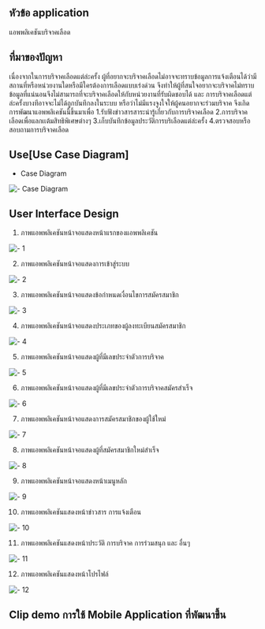 ## หัวข้อ application 
แอพพลิเคชันบริจาคเลือด

## ที่มาของปัญหา
เนื่องจากในการบริจาคเลือดแต่ล่ะครั้ง ผู้ที่อยากจะบริจาคเลือดไม่อาจจะทราบข้อมูลการแจ้งเตือนได้ว่ามีสถานที่หรือหน่วยงานใดหรือมีใครต้องการเลือดแบบเร่งด่วน จึงทำให้ผู้ที่สนใจอยากจะบริจาคไม่ทราบข้อมูลที่แน่นอนจึงไม่สามารถที่จะบริจาคเลือดให้กับหน่วยงานที่รับผิดชอบได้ และ การบริจาคเลือดแต่ล่ะครั้งบางทีอาจจะไม่ได้ถูกบันทึกลงในระบบ หรือว่าไม่มีแรงจูงใจให้ผู้คนอยากจะร่วมบริจาค จึงเกิดการพัฒนาแอพพลิเคชันนี้ขึ้นมาเพื่อ 
  1.รับฟังข่าวสารสาระน่ารู้เกี่ยวกับการบริจาคเลือด 
  2.การบริจาคเลือดเพื่อแลกเเต้มสิทธิพิเศษต่างๆ
  3.เก็บบันทึกข้อมูลประวัติการบริเลือดแต่ล่ะครั้ง
  4.ตรวจสอบหรือสอบถามการบริจาคเลือด
## Use[Use Case Diagram]
 - Case Diagram

![- Case Diagram](https://user-images.githubusercontent.com/86650010/160188403-c086672f-805d-4a33-a91f-bcd564367b57.png)

## User Interface Design

1. ภาพแอพพลิเคชันหน้าจอแสดงหน้าแรกของแอพพลิเคชัน

![- 1](https://cdn.discordapp.com/attachments/900046829708804146/957009767040155648/1.png)

2. ภาพแอพพลิเคชันหน้าจอแสดงการเข้าสู่ระบบ

![- 2](https://cdn.discordapp.com/attachments/900046829708804146/957013267291725864/2.png)

3. ภาพแอพพลิเคชันหน้าจอแสดงข้อกำหนดเงื่อนไขการสมัครสมาชิก

![- 3](https://cdn.discordapp.com/attachments/900046829708804146/957014560911523860/3.png)

4. ภาพแอพพลิเคชันหน้าจอแสดงประเภทของผู้ลงทะเบียนสมัครสมาชิก

![- 4](https://cdn.discordapp.com/attachments/900046829708804146/957015541816631407/4.png)

5. ภาพแอพพลิเคชันหน้าจอแสดงผู้ที่มีเลขประจำตัวการบริจาค

![- 5](https://cdn.discordapp.com/attachments/900046829708804146/957016387988107335/5.png)

6. ภาพแอพพลิเคชันหน้าจอแสดงผู้ที่มีเลขประจำตัวการบริจาคสมัครสำเร็จ

![- 6](https://cdn.discordapp.com/attachments/900046829708804146/957017180493455400/6.png)

7. ภาพแอพพลิเคชันหน้าจอแสดงการสมัครสมาชิกของผู้ใช้ใหม่

![- 7](https://cdn.discordapp.com/attachments/900046829708804146/957018189756252210/7.png)

8. ภาพแอพพลิเคชันหน้าจอแสดงผู้ที่สมัครสมาชิกใหม่สำเร็จ

![- 8](https://cdn.discordapp.com/attachments/900046829708804146/957017180493455400/6.png)

9. ภาพแอพพลิเคชันหน้าจอแสดงหน้าเมนูหลัก

![- 9](https://cdn.discordapp.com/attachments/900046829708804146/957019632303226890/8.png)

10. ภาพแอพพลิเคชันแสดงหน้าข่าวสาร การแจ้งเตือน

![- 10](https://cdn.discordapp.com/attachments/900046829708804146/957020375554867220/9.png)

11. ภาพแอพพลิเคชันแสดงหน้าประวัติ การบริจาค การร่วมสนุก และ อื่นๆ

![- 11](https://cdn.discordapp.com/attachments/900046829708804146/957020948844937257/10.png)

12. ภาพแอพพลิเคชันแสดงหน้าโปรไฟล์ 

![- 12](https://cdn.discordapp.com/attachments/900046829708804146/957021460390637568/11.png)



## Clip demo การใช้ Mobile Application ที่พัฒนาขึ้น
